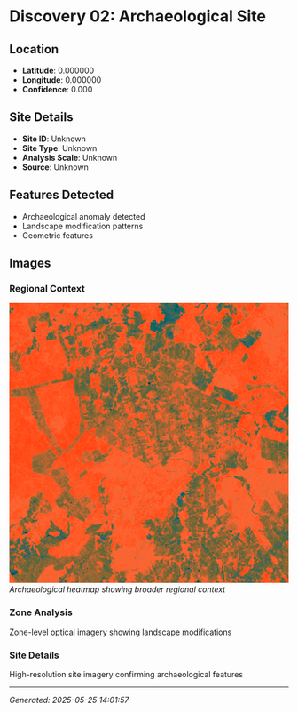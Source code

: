 # Discovery 02: Archaeological Site

## Location
- **Latitude**: 0.000000
- **Longitude**: 0.000000
- **Confidence**: 0.000

## Site Details
- **Site ID**: Unknown
- **Site Type**: Unknown
- **Analysis Scale**: Unknown
- **Source**: Unknown

## Features Detected
- Archaeological anomaly detected
- Landscape modification patterns
- Geometric features

## Images
### Regional Context
![Regional Heatmap](regional_heatmap.png)
*Archaeological heatmap showing broader regional context*

### Zone Analysis
Zone-level optical imagery showing landscape modifications

### Site Details
High-resolution site imagery confirming archaeological features

---
*Generated: 2025-05-25 14:01:57*
